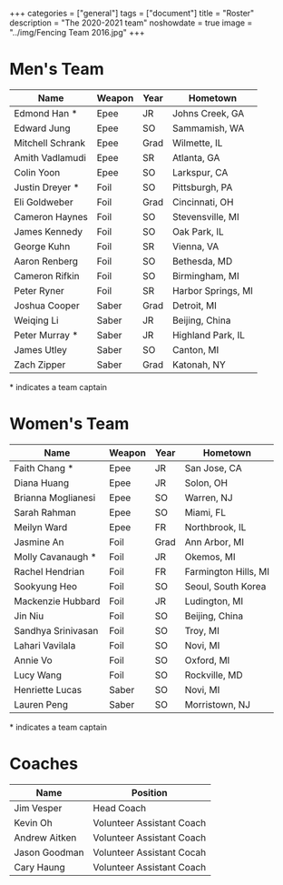 +++
categories = ["general"]
tags = ["document"]
title = "Roster"
description = "The 2020-2021 team"
noshowdate = true
image = "../img/Fencing Team 2016.jpg"
+++

# Men's Team

| Name               | Weapon                        | Year      | Hometown               |
|--------------------|-------------------------------|-----------|------------------------|
| Edmond Han *       | Epee                          | JR        | Johns Creek, GA        |
| Edward Jung        | Epee                          | SO        | Sammamish, WA          |
| Mitchell Schrank   | Epee                          | Grad      | Wilmette, IL           |
| Amith Vadlamudi    | Epee                          | SR        | Atlanta, GA            |
| Colin Yoon         | Epee                          | SO        | Larkspur, CA           |
| Justin Dreyer *    | Foil                          | SO        | Pittsburgh, PA         |
| Eli Goldweber      | Foil                          | Grad      | Cincinnati, OH         |
| Cameron Haynes     | Foil                          | SO        | Stevensville, MI       |
| James Kennedy      | Foil                          | SO        | Oak Park, IL           |
| George Kuhn        | Foil                          | SR        | Vienna, VA             |
| Aaron Renberg      | Foil                          | SO        | Bethesda, MD           |
| Cameron Rifkin     | Foil                          | SO        | Birmingham, MI         |
| Peter Ryner        | Foil                          | SR        | Harbor Springs, MI     |
| Joshua Cooper      | Saber                         | Grad      | Detroit, MI            |
| Weiqing Li         | Saber                         | JR        | Beijing, China         |
| Peter Murray *     | Saber                         | JR        | Highland Park, IL      |
| James Utley        | Saber                         | SO        | Canton, MI             |
| Zach Zipper        | Saber                         | Grad      | Katonah, NY            |

\* indicates a team captain


# Women's Team

| Name               | Weapon                        | Year      | Hometown               |
|--------------------|-------------------------------|-----------|------------------------|
| Faith Chang *      | Epee                          | JR        | San Jose, CA           |
| Diana Huang        | Epee                          | JR        | Solon, OH              |
| Brianna Moglianesi | Epee                          | SO        | Warren, NJ             |
| Sarah Rahman       | Epee                          | SO        | Miami, FL              |
| Meilyn Ward        | Epee                          | FR        | Northbrook, IL         |
| Jasmine An         | Foil                          | Grad      | Ann Arbor, MI          |
| Molly Cavanaugh *  | Foil                          | JR        | Okemos, MI             |
| Rachel Hendrian    | Foil                          | FR        | Farmington Hills, MI   |
| Sookyung Heo       | Foil                          | SO        | Seoul, South Korea     |
| Mackenzie Hubbard  | Foil                          | JR        | Ludington, MI          |
| Jin Niu            | Foil                          | SO        | Beijing, China         |
| Sandhya Srinivasan | Foil                          | SO        | Troy, MI               |
| Lahari Vavilala    | Foil                          | SO        | Novi, MI               |
| Annie Vo           | Foil                          | SO        | Oxford, MI             |
| Lucy Wang          | Foil                          | SO        | Rockville, MD          |
| Henriette Lucas    | Saber                         | SO        | Novi, MI               |
| Lauren Peng        | Saber                         | SO        | Morristown, NJ         |

\* indicates a team captain

# Coaches
| Name             | Position                  |
|------------------|---------------------------|
| Jim Vesper       | Head Coach                |
| Kevin Oh         | Volunteer Assistant Coach |
| Andrew Aitken    | Volunteer Assistant Coach |
| Jason Goodman    | Volunteer Assistant Cocah |
| Cary Haung       | Volunteer Assistant Coach |
